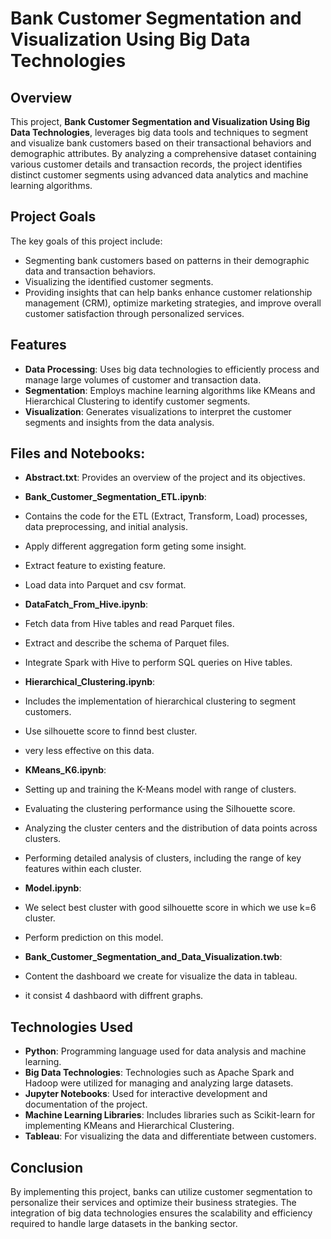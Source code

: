 
# Bank Customer Segmentation and Visualization Using Big Data Technologies

## Overview

This project, **Bank Customer Segmentation and Visualization Using Big Data Technologies**, leverages big data tools and techniques to segment and visualize bank customers based on their transactional behaviors and demographic attributes. By analyzing a comprehensive dataset containing various customer details and transaction records, the project identifies distinct customer segments using advanced data analytics and machine learning algorithms.

## Project Goals

The key goals of this project include:
- Segmenting bank customers based on patterns in their demographic data and transaction behaviors.
- Visualizing the identified customer segments.
- Providing insights that can help banks enhance customer relationship management (CRM), optimize marketing strategies, and improve overall customer satisfaction through personalized services.

  
  
## Features
- **Data Processing**: Uses big data technologies to efficiently process and manage large volumes of customer and transaction data.
- **Segmentation**: Employs machine learning algorithms like KMeans and Hierarchical Clustering to identify customer segments.
- **Visualization**: Generates visualizations to interpret the customer segments and insights from the data analysis.

  

## Files and Notebooks:

- **Abstract.txt**: Provides an overview of the project and its objectives.
  
- **Bank_Customer_Segmentation_ETL.ipynb**:
- Contains the code for the ETL (Extract, Transform, Load) processes, data preprocessing, and initial analysis.
- Apply different aggregation form geting some insight.
- Extract feature to existing feature.
- Load data into Parquet and csv format.
  
- **DataFatch_From_Hive.ipynb**:
- Fetch data from Hive tables and read Parquet files.
- Extract and describe the schema of Parquet files.
- Integrate Spark with Hive to perform SQL queries on Hive tables.
  
- **Hierarchical_Clustering.ipynb**:
- Includes the implementation of hierarchical clustering to segment customers.
- Use silhouette score to finnd best cluster.
- very less effective on this data.
  
- **KMeans_K6.ipynb**:
- Setting up and training the K-Means model with range of clusters.
- Evaluating the clustering performance using the Silhouette score.
- Analyzing the cluster centers and the distribution of data points across clusters.
- Performing detailed analysis of clusters, including the range of key features within each cluster.
  
- **Model.ipynb**:
- We select best cluster with good silhouette score in which we use k=6 cluster.
- Perform prediction on this model.
  
- **Bank_Customer_Segmentation_and_Data_Visualization.twb**:
- Content the dashboard we create for visualize the data in tableau.
- it consist 4 dashbaord with diffrent graphs.
  


## Technologies Used
- **Python**: Programming language used for data analysis and machine learning.
- **Big Data Technologies**: Technologies such as Apache Spark and Hadoop were utilized for managing and analyzing large datasets.
- **Jupyter Notebooks**: Used for interactive development and documentation of the project.
- **Machine Learning Libraries**: Includes libraries such as Scikit-learn for implementing KMeans and Hierarchical Clustering.
- **Tableau**: For visualizing the data and differentiate between customers.

## Conclusion
By implementing this project, banks can utilize customer segmentation to personalize their services and optimize their business strategies. The integration of big data technologies ensures the scalability and efficiency required to handle large datasets in the banking sector.

